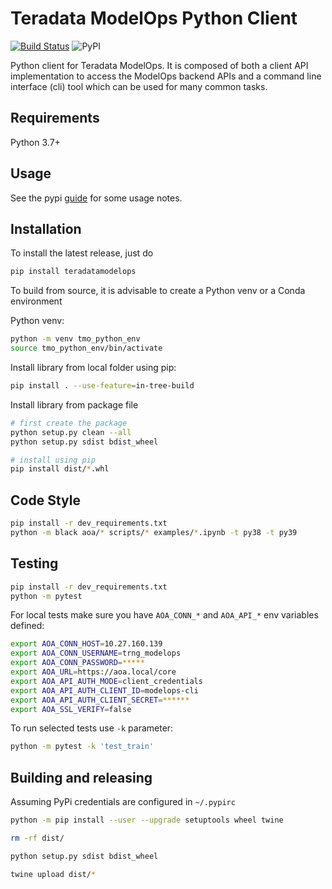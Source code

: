# Teradata ModelOps Python Client
[![Build Status](https://azuredevops.td.teradata.com/NewCollection/ModelOps/_apis/build/status/ModelOpsPythonSDK?repoName=ModelOps%2FModelOpsPythonSDK&branchName=master)](https://azuredevops.td.teradata.com/NewCollection/ModelOps/_build/latest?definitionId=7&repoName=ModelOps%2FModelOpsPythonSDK&branchName=master)
![PyPI](https://img.shields.io/pypi/v/teradatamodelops)

Python client for Teradata ModelOps. It is composed of both a client API implementation to access the ModelOps backend APIs and a command line interface (cli) tool which can be used for many common tasks. 


## Requirements

Python 3.7+


## Usage

See the pypi [guide](./docs/pypi.md) for some usage notes. 


## Installation

To install the latest release, just do

```bash
pip install teradatamodelops
```

To build from source, it is advisable to create a Python venv or a Conda environment 

Python venv:
```bash
python -m venv tmo_python_env
source tmo_python_env/bin/activate
```

Install library from local folder using pip:

```bash
pip install . --use-feature=in-tree-build
```

Install library from package file

```bash
# first create the package
python setup.py clean --all
python setup.py sdist bdist_wheel

# install using pip
pip install dist/*.whl
```

## Code Style

```bash
pip install -r dev_requirements.txt
python -m black aoa/* scripts/* examples/*.ipynb -t py38 -t py39 
```

## Testing

```bash
pip install -r dev_requirements.txt
python -m pytest
```

For local tests make sure you have `AOA_CONN_*` and `AOA_API_*` env variables defined:
```bash
export AOA_CONN_HOST=10.27.160.139
export AOA_CONN_USERNAME=trng_modelops
export AOA_CONN_PASSWORD=*****
export AOA_URL=https://aoa.local/core
export AOA_API_AUTH_MODE=client_credentials
export AOA_API_AUTH_CLIENT_ID=modelops-cli
export AOA_API_AUTH_CLIENT_SECRET=******
export AOA_SSL_VERIFY=false
```

To run selected tests use `-k` parameter:
```bash
python -m pytest -k 'test_train'
```

## Building and releasing 

Assuming PyPi credentials are configured in  `~/.pypirc`
```bash
python -m pip install --user --upgrade setuptools wheel twine

rm -rf dist/ 

python setup.py sdist bdist_wheel

twine upload dist/*
```
